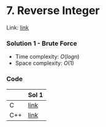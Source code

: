 # 7. Reverse Integer
Link: [link](https://leetcode.com/problems/reverse-integer/)

### Solution 1 - Brute Force
* Time complexity: $O(log n)$
* Space complexity: $O(1)$

### Code
||Sol 1|
|-|-|
|C|[link](./sol_1/main.c)|
|C++|[link](./sol_1/main.cpp)|